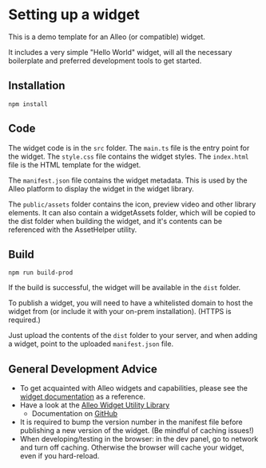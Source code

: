 # Setting up a widget

This is a demo template for an Alleo (or compatible) widget.

It includes a very simple "Hello World" widget, will all the necessary boilerplate and preferred development tools to get started.

## Installation

```npm install```

## Code

The widget code is in the `src` folder. The `main.ts` file is the entry point for the widget. The `style.css` file contains the widget styles. The `index.html` file is the HTML template for the widget.

The `manifest.json` file contains the widget metadata. This is used by the Alleo platform to display the widget in the widget library.

The `public/assets` folder contains the icon, preview video and other library elements. It can also contain a widgetAssets folder, which will be copied to the dist folder when building the widget, and it's contents can be referenced with the AssetHelper utility.

## Build

```npm run build-prod```

If the build is successful, the widget will be available in the `dist` folder.

To publish a widget, you will need to have a whitelisted domain to host the widget from (or include it with your on-prem installation). (HTTPS is required.)

Just upload the contents of the `dist` folder to your server, and when adding a widget, point to the uploaded `manifest.json` file.

## General Development Advice

- To get acquainted with Alleo widgets and capabilities, please see the [widget documentation](https://meet.withalleo.com/widget-docs/) as a reference.
- Have a look at the [Alleo Widget Utility Library](https://www.npmjs.com/package/@withalleo/alleo-widget)
  - Documentation on [GitHub](https://github.com/withalleo/alleo-widget-docs/blob/main/globals.md#classes)
- It is required to bump the version number in the manifest file before publishing a new version of the widget. (Be mindful of caching issues!)
- When developing/testing in the browser: in the dev panel, go to network and turn off caching. Otherwise the browser will cache your widget, even if you hard-reload.
